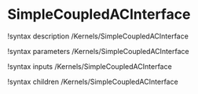 <!-- MOOSE Documentation Stub: Remove this when content is added. -->

# SimpleCoupledACInterface

!syntax description /Kernels/SimpleCoupledACInterface

!syntax parameters /Kernels/SimpleCoupledACInterface

!syntax inputs /Kernels/SimpleCoupledACInterface

!syntax children /Kernels/SimpleCoupledACInterface
